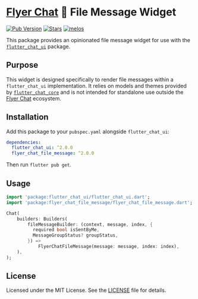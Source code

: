 # [Flyer Chat](https://flyer.chat) 💬 File Message Widget 

[![Pub Version](https://img.shields.io/pub/v/flyer_chat_file_message?logo=flutter&color=orange)](https://pub.dev/packages/flyer_chat_file_message) [![Stars](https://img.shields.io/github/stars/flyerhq/flutter_chat_ui?style=flat&color=orange&logo=github)](https://github.com/flyerhq/flutter_chat_ui/stargazers) [![melos](https://img.shields.io/badge/maintained%20with-melos-ffffff.svg?color=orange)](https://github.com/invertase/melos)

This package provides an opinionated file message widget for use with the [`flutter_chat_ui`](https://github.com/flyerhq/flutter_chat_ui/tree/main/packages/flutter_chat_ui) package.

## Purpose

This widget is designed specifically to render file messages within a `flutter_chat_ui` implementation. It relies on models and themes provided by [`flutter_chat_core`](https://github.com/flyerhq/flutter_chat_ui/tree/main/packages/flutter_chat_core) and is not intended for standalone use outside the [Flyer Chat](https://flyer.chat) ecosystem.

## Installation

Add this package to your `pubspec.yaml` alongside `flutter_chat_ui`:

```yaml
dependencies:
  flutter_chat_ui: ^2.0.0
  flyer_chat_file_message: ^2.0.0
```

Then run `flutter pub get`.

## Usage

```dart
import 'package:flutter_chat_ui/flutter_chat_ui.dart';
import 'package:flyer_chat_file_message/flyer_chat_file_message.dart';

Chat(
    builders: Builders(
        fileMessageBuilder: (context, message, index, {
          required bool isSentByMe,
          MessageGroupStatus? groupStatus,
        }) =>
            FlyerChatFileMessage(message: message, index: index),
    ),
);
```

## License

Licensed under the MIT License. See the [LICENSE](https://github.com/flyerhq/flutter_chat_ui/blob/main/packages/flyer_chat_file_message/LICENSE) file for details.
